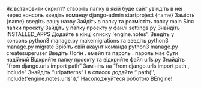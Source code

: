 Як встановити скрипт?
створіть папку в якій буде сайт
увійдіть в неї через консоль
введіть команду  django-admin startproject {name}
Замість {name} введіть вашу назву
Зайдіть в папку та розмістіть папку main Біля папки проєкту 
Зайдіть у папку проєкту
у файлі settings.py Знайдіть INSTALLED_APPS
Додайте в кінці списку
 'engine.notes',
Введіть у консоль python3 manage.py makemigrations
та введіть python3 manage.py migrate
Зрібіть свій акаунт
команда python3 manage.py createsuperuser
Введіть Логін . емейл та пароль . пароль має бути надійний
Відкрийте папку проєкту та відкрийте файл urls.py
Знайдіть “from django.urls import path”
Замініть на “from django.urls import path , include”
Знайдіть “urlpatterns”
І в список додайте “    path('', include('engine.notes.urls')),”
Насолоджуйтеся роботою BEngine!

